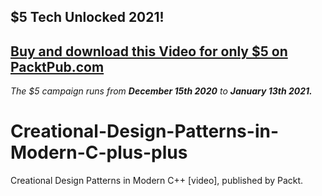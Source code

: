 ## $5 Tech Unlocked 2021!
[Buy and download this Video for only $5 on PacktPub.com](https://www.packtpub.com/product/creational-design-patterns-in-modern-c-video/9781800568242)
-----
*The $5 campaign         runs from __December 15th 2020__ to __January 13th 2021.__*

# Creational-Design-Patterns-in-Modern-C-plus-plus
Creational Design Patterns in Modern C++ [video], published by Packt.

